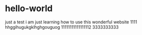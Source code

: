 # hello-world
just a test
i am just learning how to use this wonderful website 1111
hhggihugukgklhghgouguog
11111111111111112
3333333333
